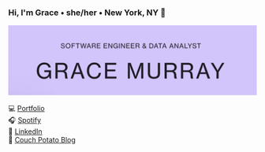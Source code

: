 ### Hi, I'm Grace • she/her • New York, NY 🌹
<img src="https://raw.githubusercontent.com/gkmurray124/gkmurray124/master/GM-readme-header.png" alt="banner that says Grace Murray - software engineer & data analyst">

💻 <a href="https://gracemurray.cargo.site/">Portfolio</a><br>
🎧 <a href="https://open.spotify.com/user/gracekmurray">Spotify</a><br>
🤝 <a href="https://www.linkedin.com/in/gracekmurray/">LinkedIn</a><br>
🥔 <a href="https://medium.com/building-couch-potato">Couch Potato Blog</a>
<!--
**gkmurray124/gkmurray124** is a ✨ _special_ ✨ repository because its `README.md` (this file) appears on your GitHub profile.

Here are some ideas to get you started:

- 🔭 I’m currently working on ...
- 🌱 I’m currently learning ...
- 👯 I’m looking to collaborate on ...
- 🤔 I’m looking for help with ...
- 💬 Ask me about ...
- 📫 How to reach me: ...
- 😄 Pronouns: ...
- ⚡ Fun fact: ...
-->
